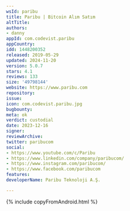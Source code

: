 ```yaml
---
wsId: paribu
title: Paribu | Bitcoin Alım Satım
altTitle: 
authors:
- danny
appId: com.codevist.paribu
appCountry: 
idd: 1448200352
released: 2019-05-29
updated: 2024-11-20
version: 5.0.7
stars: 4.1
reviews: 133
size: '49798144'
website: https://www.paribu.com
repository: 
issue: 
icon: com.codevist.paribu.jpg
bugbounty: 
meta: ok
verdict: custodial
date: 2023-12-16
signer: 
reviewArchive: 
twitter: paribucom
social:
- https://www.youtube.com/c/Paribu
- https://www.linkedin.com/company/paribucom/
- https://www.instagram.com/paribucom/
- https://www.facebook.com/paribucom
features: 
developerName: Paribu Teknoloji A.Ş.

---
```


{% include copyFromAndroid.html %}